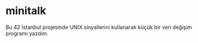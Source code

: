 # minitalk
Bu 42 İstanbul projesinde UNIX sinyallerini kullanarak küçük bir veri değişim programı yazdım.
